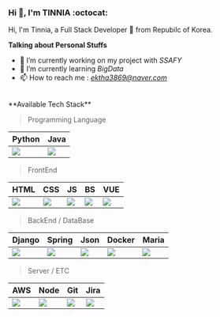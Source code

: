 

### Hi 👋, I'm TINNIA :octocat:

Hi, I'm Tinnia, a Full Stack Developer 🚀 from Repubilc of Korea.

**Talking about Personal Stuffs**

- :office: I’m currently working on my project with *SSAFY*
- 🌱 I’m currently learning *BigData*
- 📫 How to reach me : *ektha3869@naver.com*


<br>
**Available Tech Stack**  

> Programming Language

| Python | Java | 
| ------ | -------- | 
| <img src="https://img.icons8.com/color/50/000000/python.png"/> | <img src="https://img.icons8.com/color/48/000000/java-coffee-cup-logo.png"/> | 


> FrontEnd

| HTML | CSS | JS | BS | VUE |
| ---------- | --- | ---- | ------ | ----- |
| <img src="https://img.icons8.com/color/50/000000/html-5.png"/> | <img src="https://img.icons8.com/color/50/000000/css3.png"/> | <img src="https://img.icons8.com/color/50/000000/javascript-logo-1.png"/> | <img src="https://img.icons8.com/color/50/000000/bootstrap.png"/> | <img src="https://img.icons8.com/color/50/vue-js.png"/> |


> BackEnd / DataBase

| Django | Spring | Json | Docker | Maria |
| ------ | ------ | ------ | -------- | ------ |
| <img src="https://img.icons8.com/material/50/000000/django.png"/> | <img src="https://img.icons8.com/color/50/000000/spring-logo.png"/> | <img src="https://img.icons8.com/material/50/000000/json.png"/> | <img src="https://img.icons8.com/color/50/000000/docker.png"/> | <img src="https://img.icons8.com/color/50/000000/db-2.png"/> |

> Server / ETC

| AWS | Node | Git | Jira |
| ----- | ---- | -------- | ------ |
| <img src="https://img.icons8.com/color/50/000000/amazon-web-services.png"/> | <img src="https://img.icons8.com/color/50/000000/nodejs.png"/> | <img src="https://img.icons8.com/color/50/000000/git.png"/> | <img src="https://img.icons8.com/color/50/000000/jira.png"/> |


